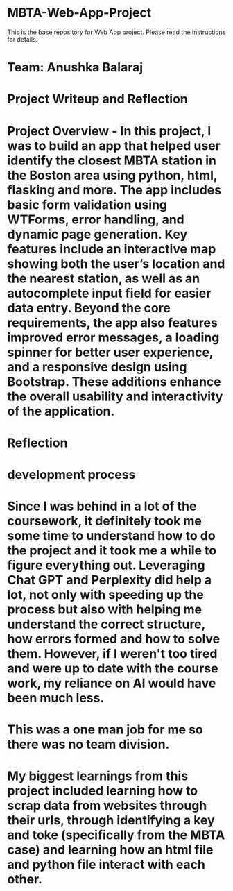 # MBTA-Web-App-Project

This is the base repository for Web App project. Please read the [instructions](instructions.md) for details.

# Team: Anushka Balaraj

# Project Writeup and Reflection
# Project Overview - In this project, I was to build an app that helped user identify the closest MBTA station in the Boston area using python, html, flasking and more. The app includes basic form validation using WTForms, error handling, and dynamic page generation. Key features include an interactive map showing both the user’s location and the nearest station, as well as an autocomplete input field for easier data entry. Beyond the core requirements, the app also features improved error messages, a loading spinner for better user experience, and a responsive design using Bootstrap. These additions enhance the overall usability and interactivity of the application.

# Reflection
# development process
# Since I was behind in a lot of the coursework, it definitely took me some time to understand how to do the project and it took me a while to figure everything out. Leveraging Chat GPT and Perplexity did help a lot, not only with speeding up the process but also with helping me understand the correct structure, how errors formed and how to solve them. However, if I weren't too tired and were up to date with the course work, my reliance on AI would have been much less. 
# This was a one man job for me so there was no team division.
# My biggest learnings from this project included learning how to scrap data from websites through their urls, through identifying a key and toke (specifically from the MBTA case) and learning how an html file and python file interact with each other. 


